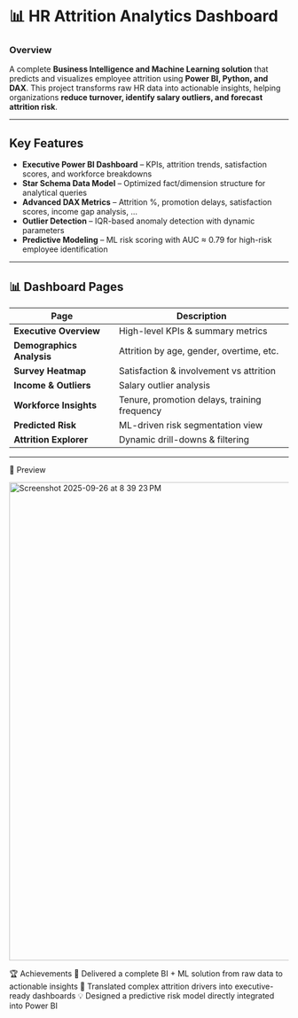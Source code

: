 # 📊 HR Attrition Analytics Dashboard

### Overview  
A complete **Business Intelligence and Machine Learning solution** that predicts and visualizes employee attrition using **Power BI, Python, and DAX**. This project transforms raw HR data into actionable insights, helping organizations **reduce turnover, identify salary outliers, and forecast attrition risk**.

---

## Key Features

- **Executive Power BI Dashboard** – KPIs, attrition trends, satisfaction scores, and workforce breakdowns  
- **Star Schema Data Model** – Optimized fact/dimension structure for analytical queries  
- **Advanced DAX Metrics** – Attrition %, promotion delays, satisfaction scores, income gap analysis, ...
- **Outlier Detection** – IQR-based anomaly detection with dynamic parameters  
- **Predictive Modeling** – ML risk scoring with AUC ≈ 0.79 for high-risk employee identification
  
---

## 📊 Dashboard Pages

| Page | Description |
|------|------------|
| **Executive Overview** | High-level KPIs & summary metrics |
| **Demographics Analysis** | Attrition by age, gender, overtime, etc. |
| **Survey Heatmap** | Satisfaction & involvement vs attrition |
| **Income & Outliers** | Salary outlier analysis |
| **Workforce Insights** | Tenure, promotion delays, training frequency |
| **Predicted Risk** | ML-driven risk segmentation view |
| **Attrition Explorer** | Dynamic drill-downs & filtering |


---

📸 Preview

<img width="1534" height="863" alt="Screenshot 2025-09-26 at 8 39 23 PM" src="https://github.com/user-attachments/assets/6774b995-9585-46f9-b414-d4ade08dfa71" />


🏆 Achievements
🚀 Delivered a complete BI + ML solution from raw data to actionable insights
🔎 Translated complex attrition drivers into executive-ready dashboards
💡 Designed a predictive risk model directly integrated into Power BI
